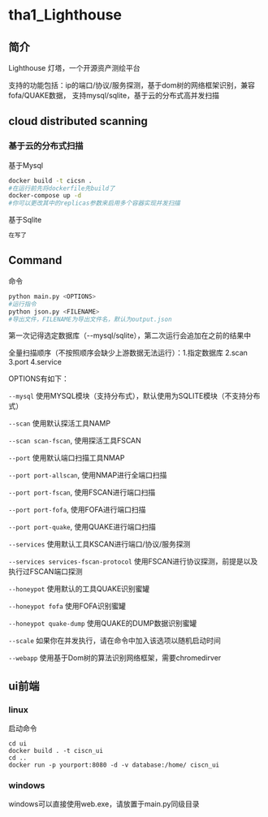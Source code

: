 # tha1_Lighthouse

## 简介

Lighthouse 灯塔，一个开源资产测绘平台

支持的功能包括：ip的端口/协议/服务探测，基于dom树的网络框架识别，兼容fofa/QUAKE数据，
支持mysql/sqlite，基于云的分布式高并发扫描

## cloud distributed scanning
### 基于云的分布式扫描

基于Mysql
```bash
docker build -t cicsn .
#在运行前先将dockerfile先build了
docker-compose up -d
#你可以更改其中的replicas参数来启用多个容器实现并发扫描
```

基于Sqlite
```bash
在写了
```

## Command
命令

```bash
python main.py <OPTIONS>
#运行指令
python json.py <FILENAME>
#导出文件，FILENAME为导出文件名，默认为output.json
```

第一次记得选定数据库（--mysql/sqlite），第二次运行会追加在之前的结果中

全量扫描顺序（不按照顺序会缺少上游数据无法运行）：1.指定数据库 2.scan 3.port 4.service



OPTIONS有如下：

`--mysql` 使用MYSQL模块（支持分布式），默认使用为SQLITE模块（不支持分布式）

`--scan` 使用默认探活工具NAMP

`--scan scan-fscan`, 使用探活工具FSCAN

`--port` 使用默认端口扫描工具NMAP

`--port port-allscan`, 使用NMAP进行全端口扫描

`--port port-fscan`, 使用FSCAN进行端口扫描

`--port port-fofa`, 使用FOFA进行端口扫描

`--port port-quake`, 使用QUAKE进行端口扫描

`--services` 使用默认工具KSCAN进行端口/协议/服务探测

`--services services-fscan-protocol` 使用FSCAN进行协议探测，前提是以及执行过FSCAN端口探测

`--honeypot` 使用默认的工具QUAKE识别蜜罐

`--honeypot fofa` 使用FOFA识别蜜罐

`--honeypot quake-dump` 使用QUAKE的DUMP数据识别蜜罐

`--scale` 如果你在并发执行，请在命令中加入该选项以随机启动时间

`--webapp` 使用基于Dom树的算法识别网络框架，需要chromedirver

## ui前端

### linux
启动命令
```angular2html
cd ui
docker build . -t ciscn_ui
cd ..
docker run -p yourport:8080 -d -v database:/home/ ciscn_ui 
```
### windows

windows可以直接使用web.exe，请放置于main.py同级目录

